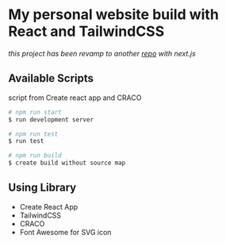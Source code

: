 # My personal website build with React and TailwindCSS

*this project has been revamp to another [repo](https://github.com/devchristam/devchristamdotcom) with next.js*

## Available Scripts

script from Create react app and CRACO

```bash
# npm run start
$ run development server

# npm run test
$ run test

# npm run build
$ create build without source map
```

## Using Library

*   Create React App
*   TailwindCSS
*   CRACO
*   Font Awesome for SVG icon


 
